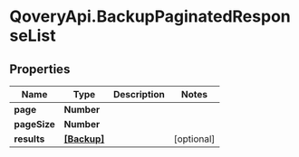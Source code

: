 # QoveryApi.BackupPaginatedResponseList

## Properties

Name | Type | Description | Notes
------------ | ------------- | ------------- | -------------
**page** | **Number** |  | 
**pageSize** | **Number** |  | 
**results** | [**[Backup]**](Backup.md) |  | [optional] 


